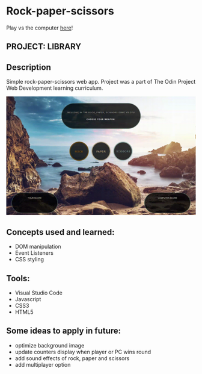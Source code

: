 # Rock-paper-scissors

Play vs the computer [here](https://wblachut.github.io/Rock-paper-scissors_TheOdinProject/)!

## PROJECT: LIBRARY

## Description

Simple rock-paper-scissors web app. Project was a part of The Odin Project Web Development learning curriculum.

![](rps.gif)

## Concepts used and learned:

- DOM manipulation
- Event Listeners
- CSS styling

## Tools:

- Visual Studio Code
- Javascript
- CSS3
- HTML5

## Some ideas to apply in future:

- optimize background image
- update counters display when player or PC wins round
- add sound effects of rock, paper and scissors
- add multiplayer option
